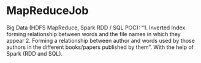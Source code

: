 # MapReduceJob
Big Data (HDFS MapReduce, Spark RDD / SQL POC): “1. Inverted Index forming relationship between words and the file names in which they appear 2. Forming a relationship between author and words used by those authors in the different books/papers published by them”. With the help of Spark (RDD and SQL).

